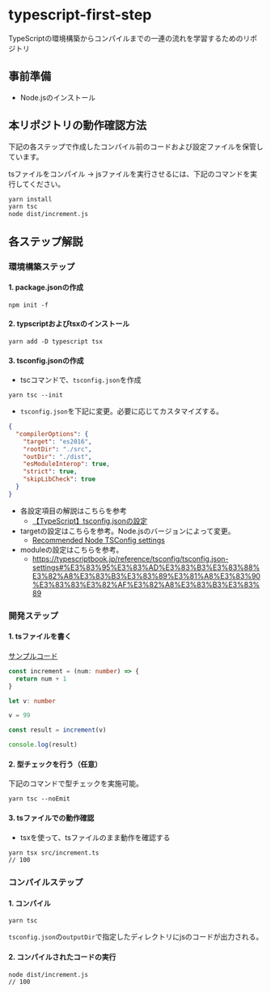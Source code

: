 # typescript-first-step

TypeScriptの環境構築からコンパイルまでの一連の流れを学習するためのリポジトリ

## 事前準備

- Node.jsのインストール
  

## 本リポジトリの動作確認方法

下記の各ステップで作成したコンパイル前のコードおよび設定ファイルを保管しています。

tsファイルをコンパイル -> jsファイルを実行させるには、下記のコマンドを実行してください。

```sh
yarn install
yarn tsc
node dist/increment.js
```


## 各ステップ解説

### 環境構築ステップ

#### 1. package.jsonの作成

```shell
npm init -f
```

#### 2. typscriptおよびtsxのインストール

```shell
yarn add -D typescript tsx
```

#### 3. tsconfig.jsonの作成

- tscコマンドで、`tsconfig.json`を作成
```shell
yarn tsc --init
```

- `tsconfig.json`を下記に変更。必要に応じてカスタマイズする。
  
```json
{
  "compilerOptions": {
    "target": "es2016", 
    "rootDir": "./src",                                 
    "outDir": "./dist",
    "esModuleInterop": true,                             
    "strict": true,
    "skipLibCheck": true        
  }
}
```
- 各設定項目の解説はこちらを参考
  - [【TypeScript】tsconfig.jsonの設定](https://qiita.com/crml1206/items/8fbfbecc0b40968bfc42)
- targetの設定はこちらを参考。Node.jsのバージョンによって変更。
  - [Recommended Node TSConfig settings](https://github.com/microsoft/TypeScript/wiki/Node-Target-Mapping)
- moduleの設定はこちらを参考。
  - https://typescriptbook.jp/reference/tsconfig/tsconfig.json-settings#%E3%83%95%E3%83%AD%E3%83%B3%E3%83%88%E3%82%A8%E3%83%B3%E3%83%89%E3%81%A8%E3%83%90%E3%83%83%E3%82%AF%E3%82%A8%E3%83%B3%E3%83%89


### 開発ステップ

#### 1. tsファイルを書く


[サンプルコード](./src/increment.ts)

```ts
const increment = (num: number) => {
  return num + 1
}

let v: number

v = 99

const result = increment(v)

console.log(result)
```

#### 2. 型チェックを行う（任意）

下記のコマンドで型チェックを実施可能。
```
yarn tsc --noEmit
```

#### 3. tsファイルでの動作確認

- tsxを使って、tsファイルのまま動作を確認する

```sh
yarn tsx src/increment.ts
// 100
```

### コンパイルステップ

#### 1. コンパイル

```
yarn tsc
```

`tsconfig.json`の`outputDir`で指定したディレクトリにjsのコードが出力される。

#### 2. コンパイルされたコードの実行

```sh
node dist/increment.js
// 100
```
